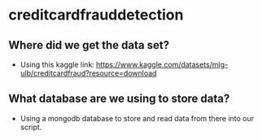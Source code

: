 # creditcardfrauddetection

## Where did we get the data set?
- Using this kaggle link: https://www.kaggle.com/datasets/mlg-ulb/creditcardfraud?resource=download


## What database are we using to store data?
- Using a mongodb database to store and read data from there into our script.